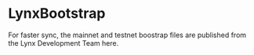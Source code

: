 # LynxBootstrap
For faster sync, the mainnet and testnet boostrap files are published from the Lynx Development Team here.
